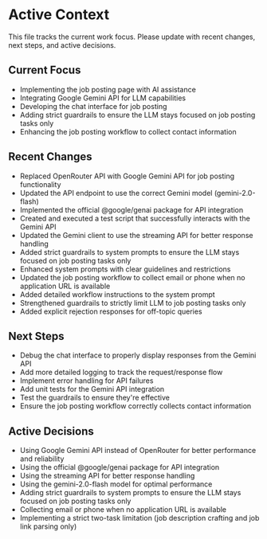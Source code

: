 # Active Context

This file tracks the current work focus. Please update with recent changes, next steps, and active decisions.

## Current Focus
- Implementing the job posting page with AI assistance
- Integrating Google Gemini API for LLM capabilities
- Developing the chat interface for job posting
- Adding strict guardrails to ensure the LLM stays focused on job posting tasks only
- Enhancing the job posting workflow to collect contact information

## Recent Changes
- Replaced OpenRouter API with Google Gemini API for job posting functionality
- Updated the API endpoint to use the correct Gemini model (gemini-2.0-flash)
- Implemented the official @google/genai package for API integration
- Created and executed a test script that successfully interacts with the Gemini API
- Updated the Gemini client to use the streaming API for better response handling
- Added strict guardrails to system prompts to ensure the LLM stays focused on job posting tasks only
- Enhanced system prompts with clear guidelines and restrictions
- Updated the job posting workflow to collect email or phone when no application URL is available
- Added detailed workflow instructions to the system prompt
- Strengthened guardrails to strictly limit LLM to job posting tasks only
- Added explicit rejection responses for off-topic queries

## Next Steps
- Debug the chat interface to properly display responses from the Gemini API
- Add more detailed logging to track the request/response flow
- Implement error handling for API failures
- Add unit tests for the Gemini API integration
- Test the guardrails to ensure they're effective
- Ensure the job posting workflow correctly collects contact information

## Active Decisions
- Using Google Gemini API instead of OpenRouter for better performance and reliability
- Using the official @google/genai package for API integration
- Using the streaming API for better response handling
- Using the gemini-2.0-flash model for optimal performance
- Adding strict guardrails to system prompts to ensure the LLM stays focused on job posting tasks only
- Collecting email or phone when no application URL is available
- Implementing a strict two-task limitation (job description crafting and job link parsing only)
